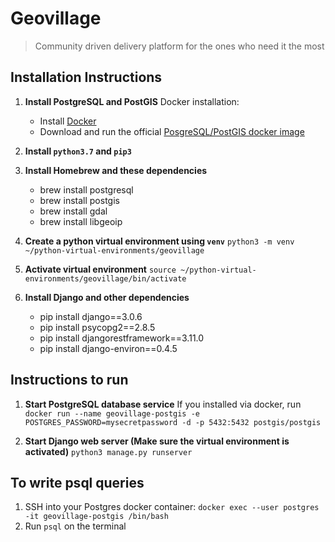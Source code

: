 # Geovillage
> Community driven delivery platform for the ones who need it the most

## Installation Instructions

1. **Install PostgreSQL and PostGIS**
Docker installation:
    - Install [Docker](https://docs.docker.com/get-docker/)
    - Download and run the official [PosgreSQL/PostGIS docker image](https://registry.hub.docker.com/r/postgis/postgis/)

2. **Install `python3.7` and `pip3`**

3. **Install Homebrew and these dependencies**
   - brew install postgresql
   - brew install postgis
   - brew install gdal
   - brew install libgeoip

4. **Create a python virtual environment using `venv`**
    `python3 -m venv ~/python-virtual-environments/geovillage`

5. **Activate virtual environment**
    `source ~/python-virtual-environments/geovillage/bin/activate`

6. **Install Django and other dependencies**
    - pip install django==3.0.6
    - pip install psycopg2==2.8.5
    - pip install djangorestframework==3.11.0
    - pip install django-environ==0.4.5

## Instructions to run

1. **Start PostgreSQL database service**
    If you installed via docker, run `docker run --name geovillage-postgis -e POSTGRES_PASSWORD=mysecretpassword -d -p 5432:5432 postgis/postgis`

2. **Start Django web server (Make sure the virtual environment is activated)**
    `python3 manage.py runserver`

## To write psql queries
1. SSH into your Postgres docker container: `docker exec --user postgres -it geovillage-postgis /bin/bash` 
2. Run `psql` on the terminal

